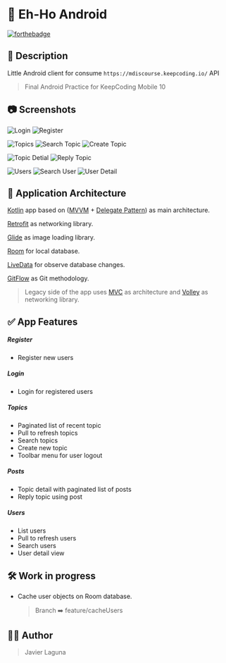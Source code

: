 # 📱 Eh-Ho Android

[![forthebadge](https://forthebadge.com/images/badges/built-for-android.svg)](https://forthebadge.com)

## 📝 Description

Little Android client for consume `https://mdiscourse.keepcoding.io/` API

> Final Android Practice for KeepCoding Mobile 10

## 📷 Screenshots

![Login](/screenCaptures/login.png)
![Register](/screenCaptures/register.png)

![Topics](/screenCaptures/topics.png)
![Search Topic](/screenCaptures/search_topic.png)
![Create Topic](/screenCaptures/create_topic.png)

![Topic Detial](/screenCaptures/topic_detail.png)
![Reply Topic](/screenCaptures/reply_topic.png)

![Users](/screenCaptures/users.png)
![Search User](/screenCaptures/search_user.png)
![User Detail](/screenCaptures/user_detail.png)

## 🚧 Application Architecture

[Kotlin](https://kotlinlang.org/) app based on ([MVVM](https://en.wikipedia.org/wiki/Model%E2%80%93view%E2%80%93viewmodel) + [Delegate Pattern](https://en.wikipedia.org/wiki/Delegation_pattern)) as main architecture.

[Retrofit](https://square.github.io/retrofit/) as networking library.

[Glide](https://bumptech.github.io/glide/) as image loading library.

[Room](https://developer.android.com/topic/libraries/architecture/room) for local database.

[LiveData](https://developer.android.com/topic/libraries/architecture/livedata) for observe database changes.

[GitFlow](https://datasift.github.io/gitflow/IntroducingGitFlow.html) as Git methodology.

> Legacy side of the app uses [MVC](https://en.wikipedia.org/wiki/Model%E2%80%93view%E2%80%93controller) as architecture and [Volley](https://github.com/google/volley) as networking library.

## ✅ App Features

##### Register

- Register new users

##### Login

- Login for registered users

##### Topics

- Paginated list of recent topic
- Pull to refresh topics
- Search topics
- Create new topic
- Toolbar menu for user logout

##### Posts

- Topic detail with paginated list of posts
- Reply topic using post

##### Users

- List users
- Pull to refresh users
- Search users
- User detail view

## 🛠 Work in progress

- Cache user objects on Room database.
  > Branch ➡️ feature/cacheUsers

## 👨‍💻 Author

> Javier Laguna
